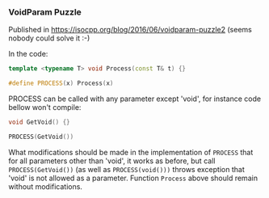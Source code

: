 ### VoidParam Puzzle

Published in https://isocpp.org/blog/2016/06/voidparam-puzzle2 (seems nobody could solve it :-)

In the code:

```C++
template <typename T> void Process(const T& t) {} 

#define PROCESS(x) Process(x)
```

PROCESS can be called with any parameter except 'void', for instance code bellow won't compile:

```C++
void GetVoid() {}

PROCESS(GetVoid())
```

What modifications should be made in the implementation of `PROCESS` that for all parameters other than 'void', it works as before,
but call `PROCESS(GetVoid())` (as well as `PROCESS(void()))` throws exception that 'void' is not allowed as a parameter.
Function `Process` above should remain without modifications.


